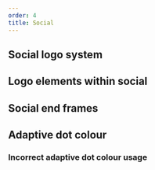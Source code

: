 ```yaml
---
order: 4
title: Social
---
```


## Social logo system

## Logo elements within social

## Social end frames

## Adaptive dot colour

### Incorrect adaptive dot colour usage
